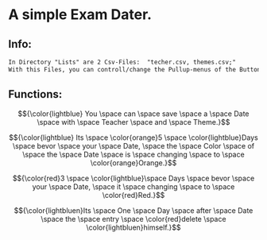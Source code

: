 # A simple Exam Dater.


## Info:
```diff
In Directory "Lists" are 2 Csv-Files:  "techer.csv, themes.csv;"
With this Files, you can controll/change the Pullup-menus of the Buttons "Teacher" and "Theme"
```

## Functions:

$${\color{lightblue} You \space can \space save \space a \space Date \space with \space Teacher \space and \space Theme.}$$

$${\color{lightblue} Its \space \color{orange}5 \space \color{lightblue}Days \space bevor \space your \space Date, \space the \space Color \space of \space the \space Date \space is \space changing \space to \space \color{orange}Orange.}$$

$${\color{red}3 \space \color{lightblue}\space Days \space bevor \space your \space Date, \space it \space changing \space to \space \color{red}Red.}$$


$${\color{lightbluen}Its \space One \space Day \space after \space Date \space the \space entry \space \color{red}delete \space \color{lightbluen}himself.}$$



